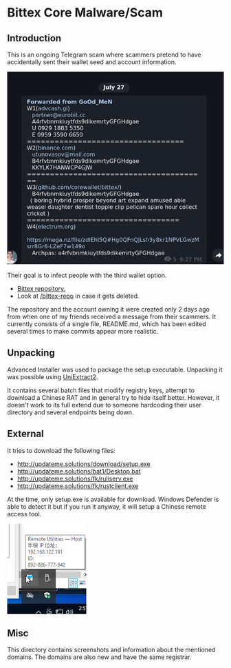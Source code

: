 # Bittex Core Malware/Scam

## Introduction

This is an ongoing Telegram scam where scammers pretend to have accidentally sent their wallet seed and account information.

![Telegram message](https://github.com/sausagenoods/bittex-unpacked/raw/master/misc/img/telegram.jpg)

Their goal is to infect people with the third wallet option.

* [Bittex repository.](https://github.com/corewallet/bittex)
* Look at [/bittex-repo](https://github.com/sausagenoods/bittex-unpacked/blob/master/bittex-repo/README.md) in case it gets deleted.

The repository and the account owning it were created only 2 days ago from when one of my friends received a message from their scammers. It currently consists of a single file, README.md, which has been edited several times to make commits appear more realistic.

## Unpacking
Advanced Installer was used to package the setup executable. Unpacking it was possible using [UniExtract2](https://github.com/Bioruebe/UniExtract2).

It contains several batch files that modify registry keys, attempt to download a Chinese RAT and in general try to hide itself better. However, it doesn't work to its full extend due to someone hardcoding their user directory and several endpoints being down.

## External

It tries to download the following files:

* http://updateme.solutions/download/setup.exe
* http://updateme.solutions/bat1/Desktop.bat
* http://updateme.solutions/fk/ruliserv.exe
* http://updateme.solutions/fk/rustclient.exe

At the time, only setup.exe is available for download. Windows Defender is able to detect it but if you run it anyway, it will setup a Chinese remote access tool.

![RAT](https://github.com/sausagenoods/bittex-unpacked/raw/master/misc/img/rat.png)

## Misc

This directory contains screenshots and information about the mentioned domains. The domains are also new and have the same registrar.
